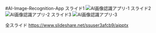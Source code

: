 #AI-Image-Recognition-App
スライド1
![AI画像認識アプリ-1](https://github.com/odango0130/AI-Image-Recognition-App/assets/92291544/86522fff-bfc1-45d7-94aa-3100593925eb)
スライド2
![AI画像認識アプリ-2](https://github.com/odango0130/AI-Image-Recognition-App/assets/92291544/8d912957-1d50-4c81-a01c-8efc78228ef8)
スライド3
![AI画像認識アプリ-3](https://github.com/odango0130/AI-Image-Recognition-App/assets/92291544/ee4a5ae3-abe8-4f3c-bc6f-89ad2eb62921)

全スライド
https://www.slideshare.net/ssuser3afcb9/aipptx
